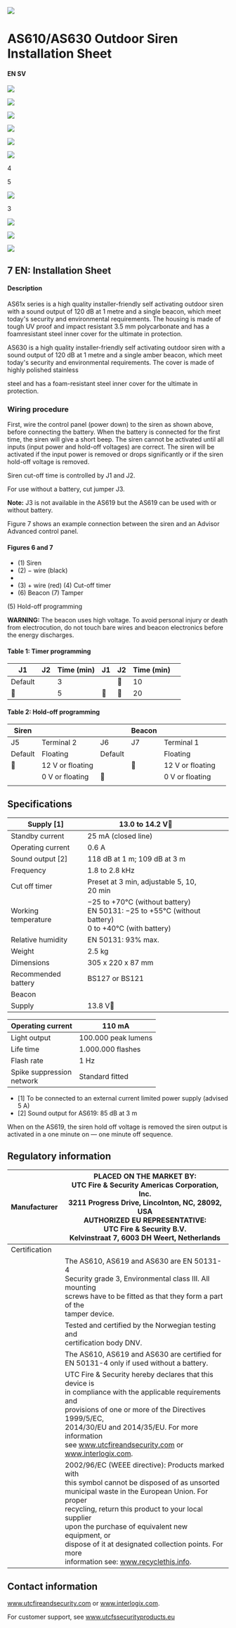 ![](_page_0_Picture_0.jpeg)

# AS610/AS630 Outdoor Siren Installation Sheet

#### **EN SV**

![](_page_0_Figure_3.jpeg)

![](_page_0_Figure_4.jpeg)

![](_page_0_Figure_5.jpeg)

![](_page_0_Figure_6.jpeg)

![](_page_1_Figure_0.jpeg)

![](_page_1_Figure_1.jpeg)

4

5

![](_page_1_Figure_2.jpeg)

3

![](_page_2_Figure_1.jpeg)

![](_page_2_Figure_2.jpeg)

![](_page_2_Figure_3.jpeg)

## **7 EN: Installation Sheet**

#### **Description**

AS61x series is a high quality installer-friendly self activating outdoor siren with a sound output of 120 dB at 1 metre and a single beacon, which meet today's security and environmental requirements. The housing is made of tough UV proof and impact resistant 3.5 mm polycarbonate and has a foamresistant steel inner cover for the ultimate in protection.

AS630 is a high quality installer-friendly self activating outdoor siren with a sound output of 120 dB at 1 metre and a single amber beacon, which meet today's security and environmental requirements. The cover is made of highly polished stainless

steel and has a foam-resistant steel inner cover for the ultimate in protection.

### **Wiring procedure**

First, wire the control panel (power down) to the siren as shown above, before connecting the battery. When the battery is connected for the first time, the siren will give a short beep. The siren cannot be activated until all inputs (input power and hold-off voltages) are correct. The siren will be activated if the input power is removed or drops significantly or if the siren hold-off voltage is removed.

Siren cut-off time is controlled by J1 and J2.

For use without a battery, cut jumper J3.

**Note:** J3 is not available in the AS619 but the AS619 can be used with or without battery.

Figure 7 shows an example connection between the siren and an Advisor Advanced control panel.

#### **Figures 6 and 7**

- (1) Siren
- (2) − wire (black)
- 
- (3) + wire (red) (4) Cut-off timer
- (6) Beacon (7) Tamper

(5) Hold-off programming

**WARNING:** The beacon uses high voltage. To avoid personal injury or death from electrocution, do not touch bare wires and beacon electronics before the energy discharges.

#### **Table 1: Timer programming**

| J1      | J2 | Time (min) | J1 | J2 | Time (min) |  |
|---------|----|------------|----|----|------------|--|
| Default |    | 3          |    |   | 10         |  |
|        |    | 5          |   |   | 20         |  |

#### **Table 2: Hold-off programming**

| Siren   |                  |         | Beacon |                  |  |
|---------|------------------|---------|--------|------------------|--|
| J5      | Terminal 2       | J6      | J7     | Terminal 1       |  |
| Default | Floating         | Default |        | Floating         |  |
|        | 12 V or floating |         |       | 12 V or floating |  |
|         | 0 V or floating  |        |        | 0 V or floating  |  |
|         |                  |         |        |                  |  |

## **Specifications**

| Supply [1]          | 13.0 to 14.2 V                                                                                         |  |  |  |
|---------------------|---------------------------------------------------------------------------------------------------------|--|--|--|
| Standby current     | 25 mA (closed line)                                                                                     |  |  |  |
| Operating current   | 0.6 A                                                                                                   |  |  |  |
| Sound output [2]    | 118 dB at 1 m; 109 dB at 3 m                                                                            |  |  |  |
| Frequency           | 1.8 to 2.8 kHz                                                                                          |  |  |  |
| Cut off timer       | Preset at 3 min, adjustable 5, 10, 20 min                                                               |  |  |  |
| Working temperature | −25 to +70°C (without battery)<br>EN 50131: −25 to +55°C (without battery)<br>0 to +40°C (with battery) |  |  |  |
| Relative humidity   | EN 50131: 93% max.                                                                                      |  |  |  |
| Weight              | 2.5 kg                                                                                                  |  |  |  |
| Dimensions          | 305 x 220 x 87 mm                                                                                       |  |  |  |
| Recommended battery | BS127 or BS121                                                                                          |  |  |  |
| Beacon              |                                                                                                         |  |  |  |
| Supply              | 13.8 V                                                                                                 |  |  |  |

| Operating current            | 110 mA              |
|------------------------------|---------------------|
| Light output                 | 100.000 peak lumens |
| Life time                    | 1.000.000 flashes   |
| Flash rate                   | 1 Hz                |
| Spike suppression<br>network | Standard fitted     |

- [1] To be connected to an external current limited power supply (advised 5 A)
- [2] Sound output for AS619: 85 dB at 3 m

When on the AS619, the siren hold off voltage is removed the siren output is activated in a one minute on — one minute off sequence.

## **Regulatory information**

| Manufacturer  | PLACED ON THE MARKET BY:<br>UTC Fire & Security Americas Corporation, Inc.<br>3211 Progress Drive, Lincolnton, NC, 28092, USA<br>AUTHORIZED EU REPRESENTATIVE:<br>UTC Fire & Security B.V.<br>Kelvinstraat 7, 6003 DH Weert, Netherlands                                                                                                                                   |
|---------------|----------------------------------------------------------------------------------------------------------------------------------------------------------------------------------------------------------------------------------------------------------------------------------------------------------------------------------------------------------------------------|
| Certification |                                                                                                                                                                                                                                                                                                                                                                            |
|               | The AS610, AS619 and AS630 are EN 50131-4<br>Security grade 3, Environmental class III. All mounting<br>screws have to be fitted as that they form a part of the<br>tamper device.                                                                                                                                                                                         |
|               | Tested and certified by the Norwegian testing and<br>certification body DNV.                                                                                                                                                                                                                                                                                               |
|               | The AS610, AS619 and AS630 are certified for<br>EN 50131-4 only if used without a battery.                                                                                                                                                                                                                                                                                 |
|               | UTC Fire & Security hereby declares that this device is<br>in compliance with the applicable requirements and<br>provisions of one or more of the Directives 1999/5/EC,<br>2014/30/EU and 2014/35/EU. For more information<br>see www.utcfireandsecurity.com or<br>www.interlogix.com.                                                                                     |
|               | 2002/96/EC (WEEE directive): Products marked with<br>this symbol cannot be disposed of as unsorted<br>municipal waste in the European Union. For proper<br>recycling, return this product to your local supplier<br>upon the purchase of equivalent new equipment, or<br>dispose of it at designated collection points. For more<br>information see: www.recyclethis.info. |

## **Contact information**

www.utcfireandsecurity.com or www.interlogix.com.

For customer support, see www.utcfssecurityproducts.eu